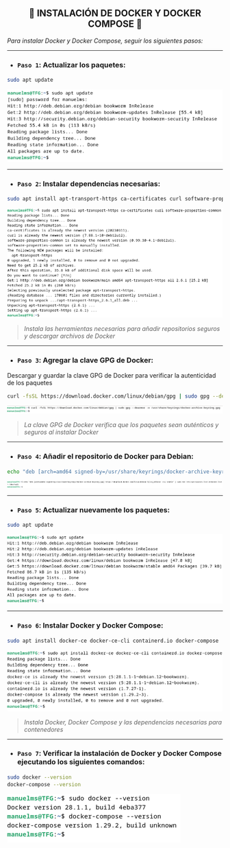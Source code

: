 <h2 align="center"> 🐳 INSTALACIÓN DE DOCKER Y DOCKER COMPOSE 🐳 </h2>

*Para instalar Docker y Docker Compose, seguir los siguientes pasos:*

---

- ### `Paso 1`: Actualizar los paquetes:

```bash
sudo apt update
```
![](/MainFolder/img/14.png)

---

- ### `Paso 2`: Instalar dependencias necesarias:

```bash
sudo apt install apt-transport-https ca-certificates curl software-properties-common
```
![](/MainFolder/img/15.png)

> *Instala las herramientas necesarias para añadir repositorios seguros y descargar archivos de Docker*

---

- ### `Paso 3`: Agregar la clave GPG de Docker:

Descargar y guardar la clave GPG de Docker para verificar la autenticidad de los paquetes

```bash
curl -fsSL https://download.docker.com/linux/debian/gpg | sudo gpg --dearmor -o /usr/share/keyrings/docker-archive-keyring.gpg
```
![](/MainFolder/img/16.png)

> *La clave GPG de Docker verifica que los paquetes sean auténticos y seguros al instalar Docker*

---

- ### `Paso 4`: Añadir el repositorio de Docker para Debian:

```bash
echo "deb [arch=amd64 signed-by=/usr/share/keyrings/docker-archive-keyring.gpg] https://download.docker.com/linux/debian $(lsb_release -cs) stable" | sudo tee /etc/apt/sources.list.d/docker.list > /dev/null
```
![](/MainFolder/img/17.png)

---

- ### `Paso 5`: Actualizar nuevamente los paquetes:

```bash
sudo apt update
```
![](/MainFolder/img/18.png)

---

- ### `Paso 6`: Instalar Docker y Docker Compose:

```bash
sudo apt install docker-ce docker-ce-cli containerd.io docker-compose
```
![](/MainFolder/img/19.png)

> *Instala Docker, Docker Compose y las dependencias necesarias para contenedores*

---

- ### `Paso 7`: Verificar la instalación de Docker y Docker Compose ejecutando los siguientes comandos:

```bash
sudo docker --version
docker-compose --version
```
![](/MainFolder/img/20.png)
